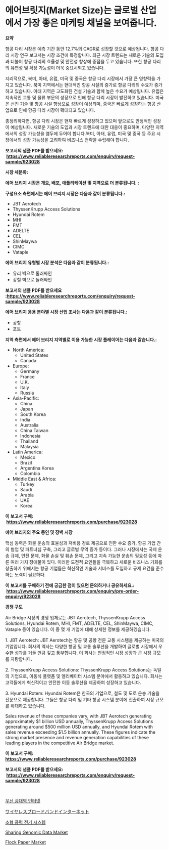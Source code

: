 <p><h1>에어브릿지(Market Size)는 글로벌 산업에서 가장 좋은 마케팅 채널을 보여줍니다.</h1></p><p><strong>요약</strong></p>
<p><p>항공 다리 시장은 예측 기간 동안 12.7%의 CAGR로 성장할 것으로 예상됩니다. 항공 다리 시장 연구 보고서는 시장 조건에 특정합니다. 최근 시장 트렌드는 새로운 기술의 도입과 더불어 항공 다리의 효율성 및 안전성 향상에 중점을 두고 있습니다. 또한 항공 다리의 유연성 및 확장 가능성이 더욱 중요시되고 있습니다.</p><p>지리적으로, 북미, 아태, 유럽, 미국 및 중국은 항공 다리 시장에서 가장 큰 영향력을 가지고 있습니다. 북미 지역에서는 현대적인 항공 시설의 증가로 항공 다리의 수요가 증가하고 있습니다. 아태 지역은 고도화된 건설 기술과 함께 높은 수요가 예상됩니다. 유럽은 지속적인 교통 및 물류 부문의 성장으로 인해 항공 다리 시장이 발전하고 있습니다. 미국은 선진 기술 및 항공 시설 향상으로 성장이 예상되며, 중국은 빠르게 성장하는 항공 산업으로 인해 항공 다리 시장이 확대되고 있습니다.</p><p>총정리하자면, 항공 다리 시장은 현재 빠르게 성장하고 있으며 앞으로도 안정적인 성장이 예상됩니다. 새로운 기술의 도입과 시장 트렌드에 대한 대응이 중요하며, 다양한 지역에서의 성장 가능성을 염두에 두어야 합니다.북미, 아태, 유럽, 미국 및 중국 등 주요 시장에서의 성장 가능성을 고려하여 비즈니스 전략을 수립해야 합니다.</p></p>
<p><strong>보고서의 샘플 PDF를 받으세요: &nbsp;<a href="https://www.reliableresearchreports.com/enquiry/request-sample/923028">https://www.reliableresearchreports.com/enquiry/request-sample/923028</a></strong></p>
<p><strong>시장 세분화:</strong></p>
<p><strong> 에어 브리지 시장은 개요, 배포, 애플리케이션 및 지역으로 더 분류됩니다. :</strong></p>
<p><strong>구성요소 측면에서는 에어 브리지 시장은 다음과 같이 분류됩니다.:</strong></p>
<p><ul><li>JBT Aerotech</li><li>ThyssenKrupp Access Solutions</li><li>Hyundai Rotem</li><li>MHI</li><li>FMT</li><li>ADELTE</li><li>CEL</li><li>ShinMaywa</li><li>CIMC</li><li>Vataple</li></ul></p>
<p><strong> 에어 브리지 유형별 시장 분석은 다음과 같이 분류됩니다.:</strong></p>
<p><ul><li>유리 벽으로 둘러싸인</li><li>강철 벽으로 둘러싸인</li></ul></p>
<p><strong>보고서의 샘플 PDF를 받으세요 :<a href="https://www.reliableresearchreports.com/enquiry/request-sample/923028">https://www.reliableresearchreports.com/enquiry/request-sample/923028</a></strong></p>
<p><strong> 에어 브리지 응용 분야별 시장 산업 조사는 다음과 같이 분류됩니다.:</strong></p>
<p><ul><li>공항</li><li>포트</li></ul></p>
<p><strong>지역 측면에서 에어 브리지 지역별로 이용 가능한 시장 플레이어는 다음과 같습니다.:</strong></p>
<p><ul>
    <li>
        North America:
        <ul>
            <li>United States</li>
            <li>Canada</li>
        </ul>
    </li>
    <li>
        Europe:
        <ul>
            <li>Germany</li>
            <li>France</li>
            <li>U.K.</li>
            <li>Italy</li>
            <li>Russia</li>
        </ul>
    </li>
    <li>
        Asia-Pacific:
        <ul>
            <li>China</li>
            <li>Japan</li>
            <li>South Korea</li>
            <li>India</li>
            <li>Australia</li>
            <li>China Taiwan</li>
            <li>Indonesia</li>
            <li>Thailand</li>
            <li>Malaysia</li>
        </ul>
    </li>
    <li>
        Latin America:
        <ul>
            <li>Mexico</li>
            <li>Brazil</li>
            <li>Argentina Korea</li>
            <li>Colombia</li>
        </ul>
    </li>
    <li>
        Middle East & Africa:
        <ul>
            <li>Turkey</li>
            <li>Saudi</li>
            <li>Arabia</li>
            <li>UAE</li>
            <li>Korea</li>
        </ul>
    </li>
    </ul></p>
<p><strong>이 보고서 구매: &nbsp;<a href="https://www.reliableresearchreports.com/purchase/923028">https://www.reliableresearchreports.com/purchase/923028</a></strong></p>
<p><strong>에어 브리지의 주요 동인 및 장벽 시장</strong></p>
<p><p>핵심 동력은 화물 운송의 효율성과 저비용 경로 제공으로 인한 수요 증가, 항공 기업 간의 협업 및 파트너십 구축, 그리고 글로벌 무역 증가 등이다. 그러나 시장에서는 국제 운송 규제, 안전 문제, 화물 손실 및 훼손 문제, 그리고 지속 가능한 운송의 필요성 등에 따른 여러 가지 장애물이 있다. 이러한 도전적 요인들을 극복하고 새로운 비즈니스 기회를 창출하기 위해서는 항공 기업들은 혁신적인 기술과 서비스를 도입하고 규제 요건을 준수하는 노력이 필요하다.</p></p>
<p><strong>이 보고서를 구매하기 전에 궁금한 점이 있으면 문의하거나 공유하세요.: &nbsp;<a href="https://www.reliableresearchreports.com/enquiry/pre-order-enquiry/923028">https://www.reliableresearchreports.com/enquiry/pre-order-enquiry/923028</a></strong></p>
<p><strong>경쟁 구도</strong></p>
<p><p>Air Bridge 시장의 경쟁 업체로는 JBT Aerotech, ThyssenKrupp Access Solutions, Hyundai Rotem, MHI, FMT, ADELTE, CEL, ShinMaywa, CIMC, Vataple 등이 있습니다. 이 중 몇 개 기업에 대해 상세한 정보를 제공하겠습니다.</p><p>1. JBT Aerotech: JBT Aerotech는 항공 및 공항 전문 교통 시스템을 제공하는 미국의 기업입니다. 회사의 역사는 다양한 항공 및 교통 솔루션을 개발하여 글로벌 시장에서 우수한 성과를 거둘 만큼 깊고 풍부합니다. 이 회사는 안정적인 시장 성장과 큰 시장 규모를 자랑합니다.</p><p>2. ThyssenKrupp Access Solutions: ThyssenKrupp Access Solutions는 독일의 기업으로, 이동식 플랫폼 및 엘리베이터 시스템 분야에서 활동하고 있습니다. 회사는 고객들에게 혁신적이고 안전한 이동 솔루션을 제공하여 성장하고 있습니다.</p><p>3. Hyundai Rotem: Hyundai Rotem은 한국의 기업으로, 철도 및 도로 운송 기술을 전문으로 제공합니다. 그들은 항공 다리 및 기타 항공 시스템 분야에 진출하여 시장 규모를 확대하고 있습니다.</p><p>Sales revenue of these companies vary, with JBT Aerotech generating approximately $1 billion USD annually, ThyssenKrupp Access Solutions generating around $500 million USD annually, and Hyundai Rotem with sales revenue exceeding $1.5 billion annually. These figures indicate the strong market presence and revenue generation capabilities of these leading players in the competitive Air Bridge market.</p></p>
<p><strong>이 보고서 구매: &nbsp; <a href="https://www.reliableresearchreports.com/purchase/923028">https://www.reliableresearchreports.com/purchase/923028</a></strong></p>
<p><strong>보고서의 샘플 PDF를 받으세요: &nbsp;<a href="https://www.reliableresearchreports.com/enquiry/request-sample/923028">https://www.reliableresearchreports.com/enquiry/request-sample/923028</a></strong><strong></strong></p>
<p>&nbsp;</p>
<p><p><a href="https://github.com/laholand/Market-Research-Report-List-2/blob/main/2823085182627.md">무선 광대역 인터넷</a></p><p><a href="https://github.com/lababdou/Market-Research-Report-List-2/blob/main/3645925182632.md">ワイヤレスブロードバンドインターネット</a></p><p><a href="https://github.com/sougarounis/Market-Research-Report-List-2/blob/main/8320959182628.md">소형 풍력 전기 시스템</a></p><p><a href="https://issuu.com/reportprime-2/docs/sharing-genomic-data-market-size-2030.pptx">Sharing Genomic Data Market</a></p><p><a href="https://github.com/okotobwrhuteie/Market-Research-Report-List-1/blob/main/flock-paper-market.md">Flock Paper Market</a></p></p>
